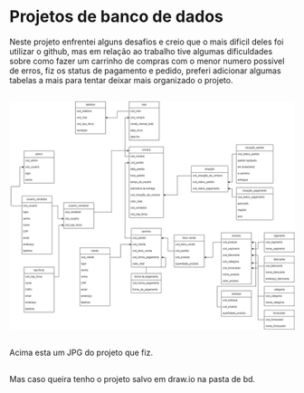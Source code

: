 # Projetos de banco de dados


Neste projeto enfrentei alguns desafios e creio que o mais dificil deles foi utilizar o github, mas em relação ao trabalho tive algumas dificuldades sobre como fazer um carrinho de compras com o menor numero possivel de erros, fiz os status de pagamento e pedido, preferi adicionar algumas tabelas a mais para tentar deixar mais organizado o projeto.

##

![..](bd/zedelivery.jpg)

##

Acima esta um JPG do projeto que fiz.

##

Mas caso queira tenho o projeto salvo em draw.io na pasta de bd.


